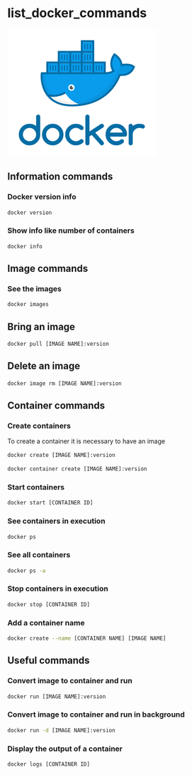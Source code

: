 # list_docker_commands

<img src="https://github.com/rodrigosistemas/list_docker_commands/blob/main/images/docker.png?raw=true" alt="Docker logo">

## Information commands

### Docker version info
```bash
docker version
```

### Show info like number of containers
```bash
docker info
```

## Image commands

### See the images
```bash
docker images
```

## Bring an image
```bash
docker pull [IMAGE NAME]:version
```

## Delete an image
```bash
docker image rm [IMAGE NAME]:version
```

## Container commands

### Create containers
To create a container it is necessary to have an image

```bash
docker create [IMAGE NAME]:version
```

```bash
docker container create [IMAGE NAME]:version
```

### Start containers
```bash
docker start [CONTAINER ID]
```

### See containers in execution
```bash
docker ps
```

### See all containers
```bash
docker ps -a
```

### Stop containers in execution
```bash
docker stop [CONTAINER ID]
```

### Add a container name
```bash
docker create --name [CONTAINER NAME] [IMAGE NAME]
```

## Useful commands

### Convert image to container and run
```bash
docker run [IMAGE NAME]:version
```

### Convert image to container and run in background
```bash
docker run -d [IMAGE NAME]:version
```

### Display the output of a container
```bash
docker logs [CONTAINER ID]
```
